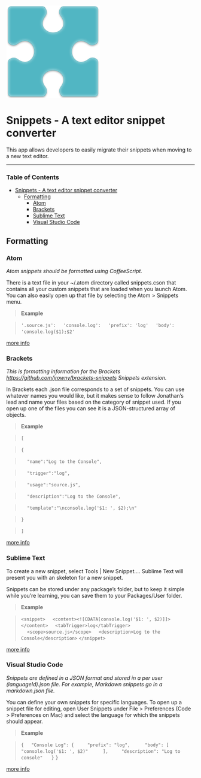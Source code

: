 ![alt text](https://github.com/Brandon225/snippet_converter/blob/master/img/logo.png "reimagin8d")

# Snippets - A text editor snippet converter

This app allows developers to easily migrate their snippets when moving to a new text editor.

----------

### Table of Contents

- [Snippets - A text editor snippet converter](#)
	- [Formatting](#)
		- [Atom](#)
		- [Brackets](#)
		- [Sublime Text](#)
		- [Visual Studio Code](#)

## Formatting

### Atom
*Atom snippets should be formatted using CoffeeScript.*

There is a text file in your ~/.atom directory called snippets.cson that contains all your custom snippets that are loaded when you launch Atom. You can also easily open up that file by selecting the Atom > Snippets menu.

>**Example**

>```'.source.js':```
>&nbsp;&nbsp;&nbsp;&nbsp;```'console.log':```
>&nbsp;&nbsp;&nbsp;&nbsp;```'prefix': 'log'```
>&nbsp;&nbsp;&nbsp;&nbsp;```'body': 'console.log($1);$2'```

[more info](http://flight-manual.atom.io/using-atom/sections/snippets/)

### Brackets
*This is formatting information for the Brackets https://github.com/jrowny/brackets-snippets Snippets extension.*

In Brackets each .json file corresponds to a set of snippets. You can use whatever names you would like, but it makes sense to follow Jonathan’s lead and name your files based on the category of snippet used. If you open up one of the files you can see it is a JSON-structured array of objects.

>**Example**

>```[```

> ```{```

>&nbsp;&nbsp;&nbsp;&nbsp;```"name":"Log to the Console",```

>&nbsp;&nbsp;&nbsp;&nbsp;```"trigger":"log",```

>&nbsp;&nbsp;&nbsp;&nbsp;```"usage":"source.js",```

>&nbsp;&nbsp;&nbsp;&nbsp;```"description":"Log to the Console",```

>&nbsp;&nbsp;&nbsp;&nbsp;```"template":"\nconsole.log('$1: ', $2);\n"```

>```}```

>```]```

[more info](http://blog.brackets.io/2012/12/19/snippets-brackets-extension/?lang=en)

### Sublime Text
To create a new snippet, select Tools | New Snippet…. Sublime Text will present you with an skeleton for a new snippet.

Snippets can be stored under any package’s folder, but to keep it simple while you’re learning, you can save them to your Packages/User folder.

>**Example**

>```<snippet>```
>&nbsp;&nbsp;&nbsp;&nbsp;```<content><![CDATA[console.log('$1: ', $2)]]></content>```
>&nbsp;&nbsp;&nbsp;&nbsp;```<tabTrigger>log</tabTrigger>```
>&nbsp;&nbsp;&nbsp;&nbsp;```<scope>source.js</scope>```
>&nbsp;&nbsp;&nbsp;&nbsp;```<description>Log to the Console</description>```
>```</snippet>```

[more info](http://sublimetext.info/docs/en/extensibility/snippets.html)

### Visual Studio Code
*Snippets are defined in a JSON format and stored in a per user (languageId).json file. For example, Markdown snippets go in a markdown.json file.*

You can define your own snippets for specific languages. To open up a snippet file for editing, open User Snippets under File > Preferences (Code > Preferences on Mac) and select the language for which the snippets should appear.

>**Example**

> ```{```
> &nbsp;&nbsp;&nbsp;&nbsp;```"Console Log": {```
> &nbsp;&nbsp;&nbsp;&nbsp;&nbsp;&nbsp;&nbsp;&nbsp;```"prefix": "log",```
>&nbsp;&nbsp;&nbsp;&nbsp;&nbsp;&nbsp;&nbsp;&nbsp; ```"body": [```
>&nbsp;&nbsp;&nbsp;&nbsp;&nbsp;&nbsp;&nbsp;&nbsp;&nbsp;&nbsp;&nbsp;&nbsp; ```"console.log('$1: ', $2)"```
>&nbsp;&nbsp;&nbsp;&nbsp;&nbsp;&nbsp;&nbsp;&nbsp; ```],```
> &nbsp;&nbsp;&nbsp;&nbsp;&nbsp;&nbsp;&nbsp;&nbsp;```"description": "Log to console"```
>&nbsp;&nbsp;&nbsp;&nbsp; ```}```
>```}```

[more info](https://code.visualstudio.com/docs/editor/userdefinedsnippets)
